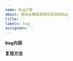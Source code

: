 ```yaml
---
name: Bug汇报
about: 使用此模板来提交发现的Bug
title: ''
labels: bug
assignees: ''
---
```


<!--

！请不要删除此处内容！

在您发布此Issue前, 请您花一点时间查看下面几条指引🔽

1: ❗ | 确定没有相同问题的ISSUE已被提出
2: ❔ | 请提供出现问题前后的日志内容。请自行删除日志内存在的个人信息及敏感内容

注: 如果您不知道如何有效、精准地表述，我们建议您先阅读《提问的智慧》
(链接: https://github.com/ryanhanwu/How-To-Ask-Questions-The-Smart-Way/blob/main/README-zh_CN.md)

请注意，此处仅用于汇报程序中出现的bug，如您需要提问，请移步Discussion板块。
-->

**bug内容**
<!-- 请在这里详细描述bug的内容及日志输出 -->

**复现方法**
<!-- 请在这里分步骤的描述如何复现这个bug -->